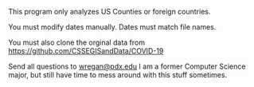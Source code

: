 This program only analyzes US Counties or foreign countries.

You must modify dates manually. Dates must match file names.

You must also clone the orginal data from https://github.com/CSSEGISandData/COVID-19


Send all questions to wregan@pdx.edu I am a former Computer Science major, but still have time to mess around with this stuff sometimes.
